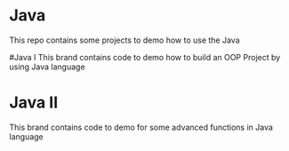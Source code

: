 # Java
This repo contains some projects to demo how to use the Java

#Java I
This brand contains code to demo how to build an OOP Project by using Java language

# Java II
This brand contains code to demo for some advanced functions in Java language
